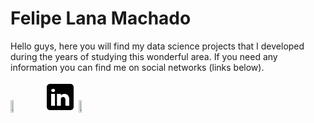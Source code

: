 # Felipe Lana Machado

Hello guys, here you will find my data science projects that I developed during the years of studying this wonderful area. If you need any information you can find me on social networks (links below).


[<img src="https://avatars0.githubusercontent.com/u/19398727?s=460&u=40892d61016b7eec4432c24e8ca2d3a90c642ebf&v=4" width=10% height=10%>](https://krids.github.io "Meu portfólio")
[<img src="https://github.com/simple-icons/simple-icons/blob/develop/icons/linkedin.svg" width=10% height=10%>](https://www.linkedin.com/in/felipelanamachado "Meu linkedin")
[<img src="https://github.com/simple-icons/simple-icons/blob/develop/icons/instagram.svg" width=10% height=10%>](https://www.instagram.com/felipekrids "Meu instagram")

